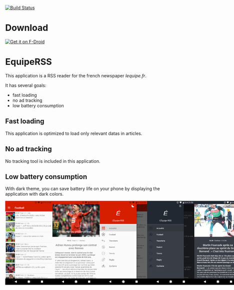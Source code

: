 [![Build Status](https://travis-ci.org/damiengo/WebsiteRSS.svg?branch=master)](https://travis-ci.org/damiengo/WebsiteRSS)

# Download

<a href="https://f-droid.org/packages/com.damiengo.websiterss/">
<img src="https://f-droid.org/badge/get-it-on.png" alt="Get it on F-Droid" height="80">
</a>

# EquipeRSS

This application is a RSS reader for the french newspaper *lequipe.fr*.

It has several goals:

 * fast loading
 * no ad tracking
 * low battery consumption

## Fast loading
 
This application is optimized to load only relevant datas in articles.

## No ad tracking

No tracking tool is included in this application.

## Low battery consumption

With dark theme, you can save battery life on your phone by displaying the application with dark colors.

<div style="display:flex;">
<img alt="App image" src="fastlane/metadata/android/en-US/images/phoneScreenshots/1.png" width="30%">
<img alt="App image" src="fastlane/metadata/android/en-US/images/phoneScreenshots/2.png" width="30%">
<img alt="App image" src="fastlane/metadata/android/en-US/images/phoneScreenshots/3.png" width="30%">
<img alt="App image" src="fastlane/metadata/android/en-US/images/phoneScreenshots/4.png" width="30%">
<img alt="App image" src="fastlane/metadata/android/en-US/images/phoneScreenshots/5.png" width="30%">
<img alt="App image" src="fastlane/metadata/android/en-US/images/phoneScreenshots/6.png" width="30%">
</div>